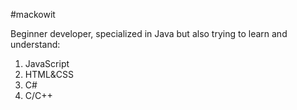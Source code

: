 #mackowit

Beginner developer, specialized in Java but also trying to learn and understand:
1. JavaScript
2. HTML&CSS
3. C#
4. C/C++
